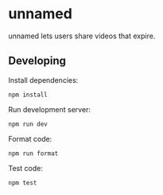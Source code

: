 # unnamed

unnamed lets users share videos that expire.

## Developing

Install dependencies:

    npm install

Run development server:
    
    npm run dev

Format code:

    npm run format

Test code:

    npm test
